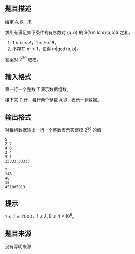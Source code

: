 

## 题目描述

给定 $A,B$，求 

求所有满足如下条件的有序数对 $(a,b)$ 的 ${\rm lcm}(a,b)$ 之和。

1. $1\le a\le A$，$1\le b\le B$。
2. 不存在 $m>1$，使得 $m|\gcd(a,b)$。

答案对 $2^{30}$ 取模。

## 输入格式

第一行一个整数 $T$ 表示数据组数。

接下来 $T$ 行，每行两个整数 $A,B$，表示一组数据。

## 输出格式
对每组数据输出一行一个整数表示答案模 $2^{30}$ 的值

```input1
5
2 2
4 6
3 4
5 1
23333 33333
```
```output1
7
148
48
15
451085813
```

## 提示
$1\le T\le 2000$，$1\le A,B\le 4\times 10^6$。
## 题目来源
没有写明来源


